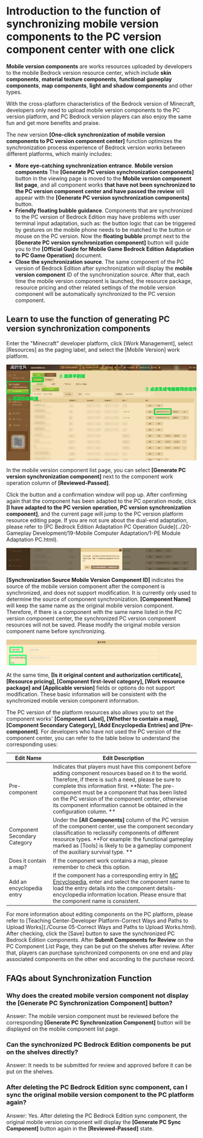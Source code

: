 # Introduction to the function of synchronizing mobile version components to the PC version component center with one click 

**Mobile version components** are works resources uploaded by developers to the mobile Bedrock version resource center, which include **skin components**, **material texture components**, **functional gameplay components**, **map components**, **light and shadow components** and other types. 

With the cross-platform characteristics of the Bedrock version of Minecraft, developers only need to upload mobile version components to the PC version platform, and PC Bedrock version players can also enjoy the same fun and get more benefits and praise. 

The new version **[One-click synchronization of mobile version components to PC version component center]** function optimizes the synchronization process experience of Bedrock version works between different platforms, which mainly includes: 

- **More eye-catching synchronization entrance**. **Mobile version components** The **[Generate PC version synchronization components]** button in the viewing page is moved to the **Mobile version component list page**, and all component works **that have not been synchronized to the PC version component center and have passed the review** will appear with the **[Generate PC version synchronization components]** button. 
- **Friendly floating bubble guidance**. Components that are synchronized to the PC version of Bedrock Edition may have problems with user terminal input adaptation, such as: the button logic that can be triggered by gestures on the mobile phone needs to be matched to the button or mouse on the PC version. Now the **floating bubble** prompt next to the **[Generate PC version synchronization component]** button will guide you to the **[Official Guide for Mobile Game Bedrock Edition Adaptation to PC Game Operation]** document. 
- **Close the synchronization source**. The same component of the PC version of Bedrock Edition after synchronization will display the **mobile version component** ID of the synchronization source. After that, each time the mobile version component is launched, the resource package, resource pricing and other related settings of the mobile version component will be automatically synchronized to the PC version component. 

## Learn to use the function of generating PC version synchronization components 

Enter the "Minecraft" developer platform, click [Work Management], select [Resources] as the paging label, and select the [Mobile Version] work platform. 

![yijian_0](./images/9_1.png) 

In the mobile version component list page, you can select **[Generate PC version synchronization component]** next to the component work operation column of **[Reviewed-Passed]**. 

Click the button and a confirmation window will pop up. After confirming again that the component has been adapted to the PC operation mode, click **[I have adapted to the PC version operation, PC version synchronization component]**, and the current page will jump to the PC version platform resource editing page. If you are not sure about the dual-end adaptation, please refer to [PC Bedrock Edition Adaptation PC Operation Guide](../20-Gameplay Development/19-Mobile Computer Adaptation/1-PE Module Adaptation PC.html). 

![yijian_0](./images/9_3.png) 

**[Synchronization Source Mobile Version Component ID]** indicates the source of the mobile version component after the component is synchronized, and does not support modification. It is currently only used to determine the source of component synchronization. **[Component Name]** will keep the same name as the original mobile version component. Therefore, if there is a component with the same name listed in the PC version component center, the synchronized PC version component resources will not be saved. Please modify the original mobile version component name before synchronizing. 

![yijian_0](./images/9_2.jpg) 

At the same time, **[Is it original content and authorization certificate], [Resource pricing], [Component first-level category], [Work resource package] and [Applicable version]** fields or options do not support modification. These basic information will be consistent with the synchronized mobile version component information. 

The PC version of the platform resources also allows you to set the component works' **[Component Label], [Whether to contain a map], [Component Secondary Category], [Add Encyclopedia Entries] and [Pre-component]**. For developers who have not used the PC version of the component center, you can refer to the table below to understand the corresponding uses: 

| Edit Name | Edit Description | 
| ------------ | ------------------------------------------------------------ | 
| Pre-component | Indicates that players must have this component before adding component resources based on it to the world. Therefore, if there is such a need, please be sure to complete this information first. **Note: The pre-component must be a component that has been listed on the PC version of the component center, otherwise its component information cannot be obtained in the configuration column. ** | 
| Component Secondary Category | Under the **[All Components]** column of the PC version of the component center, use the component secondary classification to reclassify components of different resource types. **For example: the functional gameplay marked as [Tools] is likely to be a gameplay component of the auxiliary survival type. ** | 
| Does it contain a map? | If the component work contains a map, please remember to check this option. | 
| Add an encyclopedia entry | If the component has a corresponding entry in [MC Encyclopedia](http://www.mcmod.cn/), enter and select the component name to load the entry details into the component details-encyclopedia information location. Please ensure that the component name is consistent. | 



For more information about editing components on the PC platform, please refer to [Teaching Center-Developer Platform-Correct Ways and Paths to Upload Works](./Course 05-Correct Ways and Paths to Upload Works.html). After checking, click the [Save] button to save the synchronized PC Bedrock Edition components. After **Submit Components for Review** on the PC Component List Page, they can be put on the shelves after review. After that, players can purchase synchronized components on one end and play associated components on the other end according to the purchase record. 

## FAQs about Synchronization Function 

### Why does the created mobile version component not display the [Generate PC Synchronization Component] button? 

Answer: The mobile version component must be reviewed before the corresponding **[Generate PC Synchronization Component]** button will be displayed on the mobile component list page. 

### Can the synchronized PC Bedrock Edition components be put on the shelves directly? 

Answer: It needs to be submitted for review and approved before it can be put on the shelves. 

### After deleting the PC Bedrock Edition sync component, can I sync the original mobile version component to the PC platform again? 

Answer: Yes. After deleting the PC Bedrock Edition sync component, the original mobile version component will display the **[Generate PC Sync Component]** button again in the **[Reviewed-Passed]** state.